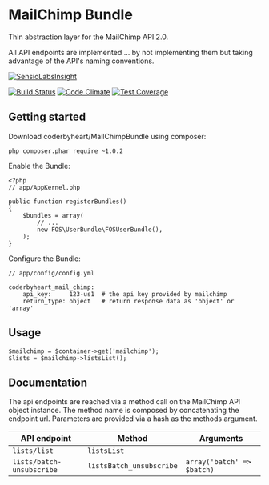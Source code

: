 # MailChimp Bundle

Thin abstraction layer for the MailChimp API 2.0.

All API endpoints are implemented … by not implementing them but taking advantage of the API's naming conventions.

[![SensioLabsInsight](https://insight.sensiolabs.com/projects/a671e877-3754-44ae-a517-3f10ba606324/big.png)](https://insight.sensiolabs.com/projects/a671e877-3754-44ae-a517-3f10ba606324)

[![Build Status](https://travis-ci.org/coderbyheart/MailChimpBundle.svg)](https://travis-ci.org/coderbyheart/MailChimpBundle) [![Code Climate](https://codeclimate.com/github/coderbyheart/MailChimpBundle/badges/gpa.svg)](https://codeclimate.com/github/coderbyheart/MailChimpBundle) [![Test Coverage](https://codeclimate.com/github/coderbyheart/MailChimpBundle/badges/coverage.svg)](https://codeclimate.com/github/coderbyheart/MailChimpBundle)

## Getting started

Download coderbyheart/MailChimpBundle using composer:

    php composer.phar require ~1.0.2

Enable the Bundle:

    <?php
    // app/AppKernel.php
    
    public function registerBundles()
    {
        $bundles = array(
            // ...
            new FOS\UserBundle\FOSUserBundle(),
        );
    }

Configure the Bundle:

    // app/config/config.yml
    
    coderbyheart_mail_chimp:
        api_key:     123-us1  # the api key provided by mailchimp
        return_type: object   # return response data as 'object' or 'array'

## Usage

    $mailchimp = $container->get('mailchimp');
    $lists = $mailchimp->listsList();

## Documentation

The api endpoints are reached via a method call on the MailChimp API object instance.
The method name is composed by concatenating the endpoint url.
Parameters are provided via a hash as the methods argument.

| API endpoint              | Method                   | Arguments                  |
| ------------------------- | ------------------------ | -------------------------- |
| `lists/list`              | `listsList`              |                            |
| `lists/batch-unsubscribe` | `listsBatch_unsubscribe` | `array('batch' => $batch)` |

